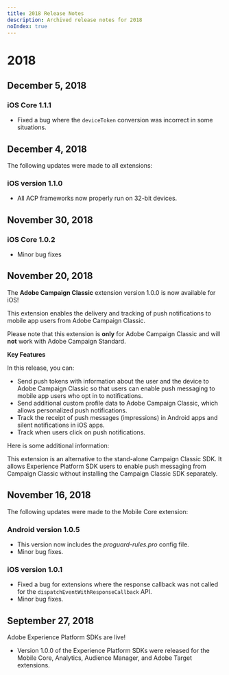 ```yaml
---
title: 2018 Release Notes
description: Archived release notes for 2018
noIndex: true
---
```


# 2018

## December 5, 2018

### iOS Core 1.1.1

* Fixed a bug where the `deviceToken` conversion was incorrect in some situations.

## December 4, 2018

The following updates were made to all extensions:

### iOS version 1.1.0

* All ACP frameworks now properly run on 32-bit devices.

## November 30, 2018

### iOS Core 1.0.2

* Minor bug fixes

## November 20, 2018

The **Adobe Campaign Classic** extension version 1.0.0 is now available for iOS!

This extension enables the delivery and tracking of push notifications to mobile app users from Adobe Campaign Classic.

Please note that this extension is **only** for Adobe Campaign Classic and will **not** work with Adobe Campaign Standard.

**Key Features**

In this release, you can:

* Send push tokens with information about the user and the device to Adobe Campaign Classic so that users can enable push messaging to mobile app users who opt in to notifications.
* Send additional custom profile data to Adobe Campaign Classic, which allows personalized push notifications.
* Track the receipt of push messages (impressions) in Android apps and silent notifications in iOS apps.
* Track when users click on push notifications.

Here is some additional information:

This extension is an alternative to the stand-alone Campaign Classic SDK. It allows Experience Platform SDK users to enable push messaging from Campaign Classic without installing the Campaign Classic SDK separately.

## November 16, 2018

The following updates were made to the Mobile Core extension:

### Android version 1.0.5

* This version now includes the _proguard-rules.pro_ config file.
* Minor bug fixes.

### iOS version 1.0.1

* Fixed a bug for extensions where the response callback was not called for the `dispatchEventWithResponseCallback` API.
* Minor bug fixes.

## September 27, 2018

Adobe Experience Platform SDKs are live!

* Version 1.0.0 of the Experience Platform SDKs were released for the Mobile Core, Analytics, Audience Manager, and Adobe Target extensions.
